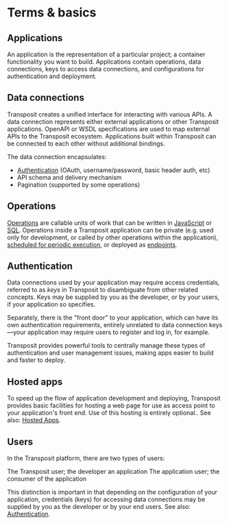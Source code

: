 # Terms & basics

## Applications

An application is the representation of a particular project; a container functionality you want to build. Applications contain operations, data connections, keys to access data connections, and configurations for authentication and deployment.

## Data connections

Transposit creates a unified interface for interacting with various APIs. A data connection represents either external applications or other Transposit applications. OpenAPI or WSDL specifications are used to map external APIs to the Transposit ecosystem. Applications built within Transposit can be connected to each other without additional bindings.

The data connection encapsulates:

* [Authentication](../references/authentication.md) \(OAuth, username/password, basic header auth, etc\)
* API schema and delivery mechanism
* Pagination \(supported by some operations\)

## Operations

[Operations](../building/operations.md) are callable units of work that can be written in [JavaScript](../references/js-operations.md) or [SQL](../references/sql-operations.md). Operations inside a Transposit application can be private \(e.g. used only for development, or called by other operations within the application\), [scheduled for periodic execution](../building/scheduled-tasks.md), or deployed as [endpoints](../building/endpoints.md).

## Authentication

Data connections used by your application may require access credentials, referred to as _keys_ in Transposit to disambiguate from other related concepts. Keys may be supplied by you as the developer, or by your users, if your application so specifies.

Separately, there is the "front door" to your application, which can have its own authentication requirements, entirely unrelated to data connection keys—your application may require users to register and log in, for example.

Transposit provides powerful tools to centrally manage these types of authentication and user management issues, making apps easier to build and faster to deploy.

## Hosted apps

To speed up the flow of application development and deploying, Transposit provides basic facilities for hosting a web page for use as access point to your application's front end. Use of this hosting is entirely optional.. See also: [Hosted Apps](../building/hosted-apps.md).

## Users

In the Transposit platform, there are two types of users:

The Transposit user; the developer an application The application user; the consumer of the application

This distinction is important in that depending on the configuration of your application, credentials \(keys\) for accessing data connections may be supplied by you as the developer or by your end users. See also: [Authentication](../building/authentication.md).


